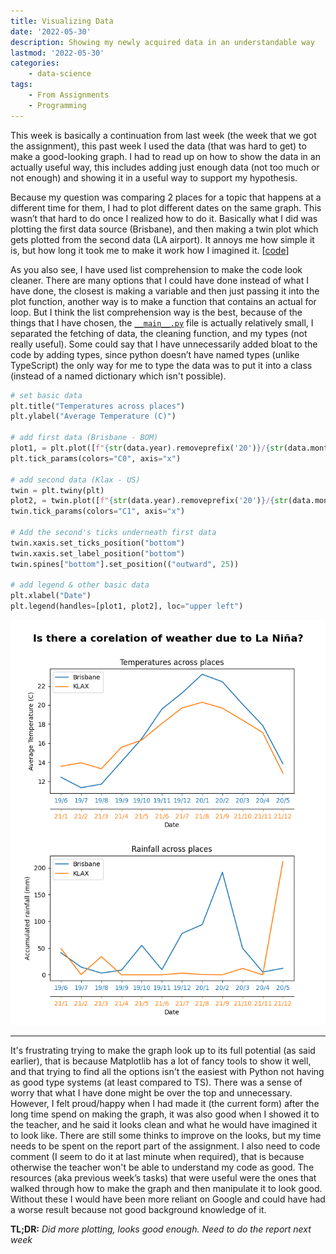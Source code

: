 ```yaml
---
title: Visualizing Data
date: '2022-05-30'
description: Showing my newly acquired data in an understandable way
lastmod: '2022-05-30'
categories:
    - data-science
tags:
    - From Assignments
    - Programming
---
```


This week is basically a continuation from last week (the week that we got the assignment), this past week I used the data (that was hard to get) to make a good-looking graph. I had to read up on how to show the data in an actually useful way, this includes adding just enough data (not too much or not enough) and showing it in a useful way to support my hypothesis.

Because my question was comparing 2 places for a topic that happens at a different time for them, I had to plot different dates on the same graph. This wasn’t that hard to do once I realized how to do it. Basically what I did was plotting the first data source (Brisbane), and then making a twin plot which gets plotted from the second data (LA airport). It annoys me how simple it is, but how long it took me to make it work how I imagined it. [[code](https://github.com/Michael-Schoo/Data-Visualization/blob/main/src/__main__.py#L30-L50)]

As you also see, I have used list comprehension to make the code look cleaner. There are many options that I could have done instead of what I have done, the closest is making a variable and then just passing it into the plot function, another way is to make a function that contains an actual for loop. But I think the list comprehension way is the best, because of the things that I have chosen, the [`__main__.py`](https://github.com/Michael-Schoo/Data-Visualization/blob/main/src/__main__.py) file is actually relatively small, I separated the fetching of data, the cleaning function, and my types (not really useful). Some could say that I have unnecessarily added bloat to the code by adding types, since python doesn’t have named types (unlike TypeScript) the only way for me to type the data was to put it into a class (instead of a named dictionary which isn't possible).

```python
# set basic data
plt.title("Temperatures across places")
plt.ylabel("Average Temperature (C)")

# add first data (Brisbane - BOM)
plot1, = plt.plot([f"{str(data.year).removeprefix('20')}/{str(data.month)}" for data in better_data_bris], [data.temp for data in better_data_bris], label="Brisbane", color="C0")
plt.tick_params(colors="C0", axis="x")

# add second data (Klax - US)
twin = plt.twiny(plt)
plot2, = twin.plot([f"{str(data.year).removeprefix('20')}/{str(data.month)}" for data in better_data_klax], [data.temp for data in better_data_klax], label="KLAX", color="C1", )
twin.tick_params(colors="C1", axis="x")

# Add the second's ticks underneath first data
twin.xaxis.set_ticks_position("bottom")
twin.xaxis.set_label_position("bottom")
twin.spines["bottom"].set_position(("outward", 25))

# add legend & other basic data
plt.xlabel("Date")
plt.legend(handles=[plot1, plot2], loc="upper left")
```

<!-- ![The graph that I made (comparing Brisbane to Los Angeles)](https://raw.githubusercontent.com/Michael-Schoo/Data-Visualization/main/current_graph.png) -->
![The graph that I made (comparing Brisbane to Los Angeles)](current_graph.png)

---

It's frustrating trying to make the graph look up to its full potential (as said earlier), that is because Matplotlib has a lot of fancy tools to show it well, and that trying to find all the options isn't the easiest with Python not having as good type systems (at least compared to TS).  There was a sense of worry that what I have done might be over the top and unnecessary. However, I felt proud/happy when I had made it (the current form) after the long time spend on making the graph, it was also good when I showed it to the teacher, and he said it looks clean and what he would have imagined it to look like. There are still some thinks to improve on the looks, but my time needs to be spent on the report part of the assignment. I also need to code comment (I seem to do it at last minute when required), that is because otherwise the teacher won't be able to understand my code as good. The resources (aka previous week’s tasks) that were useful were the ones that walked through how to make the graph and then manipulate it to look good. Without these I would have been more reliant on Google and could have had a worse result because not good background knowledge of it.

**TL;DR:** _Did more plotting, looks good enough. Need to do the report next week_
